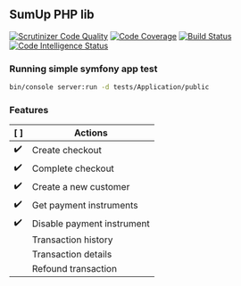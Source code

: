 ## SumUp PHP lib    
[![Scrutinizer Code Quality](https://scrutinizer-ci.com/g/brucepc/sum-up/badges/quality-score.png?b=master)](https://scrutinizer-ci.com/g/brucepc/sum-up/?branch=master)
[![Code Coverage](https://scrutinizer-ci.com/g/brucepc/sum-up/badges/coverage.png?b=master)](https://scrutinizer-ci.com/g/brucepc/sum-up/?branch=master)
[![Build Status](https://scrutinizer-ci.com/g/brucepc/sum-up/badges/build.png?b=master)](https://scrutinizer-ci.com/g/brucepc/sum-up/build-status/master)
[![Code Intelligence Status](https://scrutinizer-ci.com/g/brucepc/sum-up/badges/code-intelligence.svg?b=master)](https://scrutinizer-ci.com/code-intelligence)

### Running simple symfony app test   
```bash
bin/console server:run -d tests/Application/public
```
### Features    
| [ ] | Actions |
| --- | --- |
| :heavy_check_mark: | Create checkout  
| :heavy_check_mark: | Complete checkout  
| :heavy_check_mark: | Create a new customer  
| :heavy_check_mark: | Get payment instruments  
| :heavy_check_mark: | Disable payment instrument  
| | Transaction history  
| | Transaction details  
| | Refound transaction  
    
    
